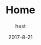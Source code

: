 ---
title: Home
sections:
    -
        heading: Heading
        subheading: Subheading
meta:
    id: c0dbf5584529ccfd8fe87fe4594ea69819a59d08
    parentId: ""
    language: en
date: '2017-8-21'
author: hest
permalink: /
layout: sectionPage
---